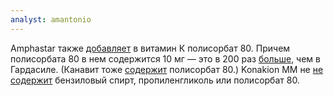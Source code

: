 ```yaml
---
analyst: amantonio
---
```


Amphastar также [добавляeт](https://rxdruglabels.com/lib/images-rx/phytonadione/phytonadione-05.jpg) в витамин К полисорбат 80. Причем полисорбата 80 в нем содержится 10 мг — это в 200 раз [больше](https://www.fda.gov/downloads/biologicsbloodvaccines/vaccines/approvedproducts/ucm111263.pdf), чем в Гардасиле. (Канавит тоже [содержит](http://www.bbpharma.sk/vitamins-and-minerals/kanavit) полисорбат 80.)
Konakion MM не [не содержит](https://www.medicines.org.uk/emc/product/1107) бензиловый спирт, пропиленгликоль или полисорбат 80.
